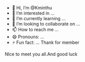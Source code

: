 - 👋 Hi, I’m @Kminthu
- 👀 I’m interested in ...
- 🌱 I’m currently learning ...
- 💞️ I’m looking to collaborate on ...
- 📫 How to reach me ...
- 😄 Pronouns: ...
- ⚡ Fun fact: ...
Thank for member
<!---
Kminthu/Kminthu is a ✨ special ✨ repository because its `README.md` (this file) appears on your GitHub profile.
You can click the Preview link to take a look at your changes.
--->
NIce to meet you all.And good luck
